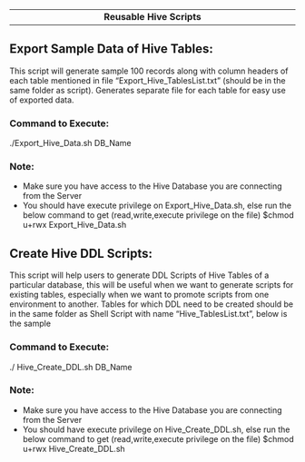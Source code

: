 <table align="center"><tr><td align="center" width="9999"> <b> Reusable Hive Scripts </b></td></tr></table>

## Export Sample Data of Hive Tables:


This script will generate sample 100 records along with column headers of each table mentioned in file “Export_Hive_TablesList.txt” (should be in the same folder as script). Generates separate file for each table for easy use of exported data.
 

### Command to Execute:
./Export_Hive_Data.sh DB_Name

### Note:
*	Make sure you have access to the Hive Database you are connecting from the Server   
*	You should have execute privilege on Export_Hive_Data.sh, else run the below command to get (read,write,execute privilege on the file)
$chmod u+rwx  Export_Hive_Data.sh


## Create Hive DDL Scripts:


This script will help users to generate DDL Scripts of Hive Tables of a particular database, this will be useful when we want to generate scripts for existing tables, especially when we want to promote scripts from one environment to another.
Tables for which DDL need to be created should be in the same folder as Shell Script with name “Hive_TablesList.txt”, below is the sample
 
 
### Command to Execute:
./ Hive_Create_DDL.sh DB_Name

### Note:
* Make sure you have access to the Hive Database you are connecting from the Server   
* You should have execute privilege on Hive_Create_DDL.sh, else run the below command to get (read,write,execute privilege on the file)
$chmod u+rwx  Hive_Create_DDL.sh

